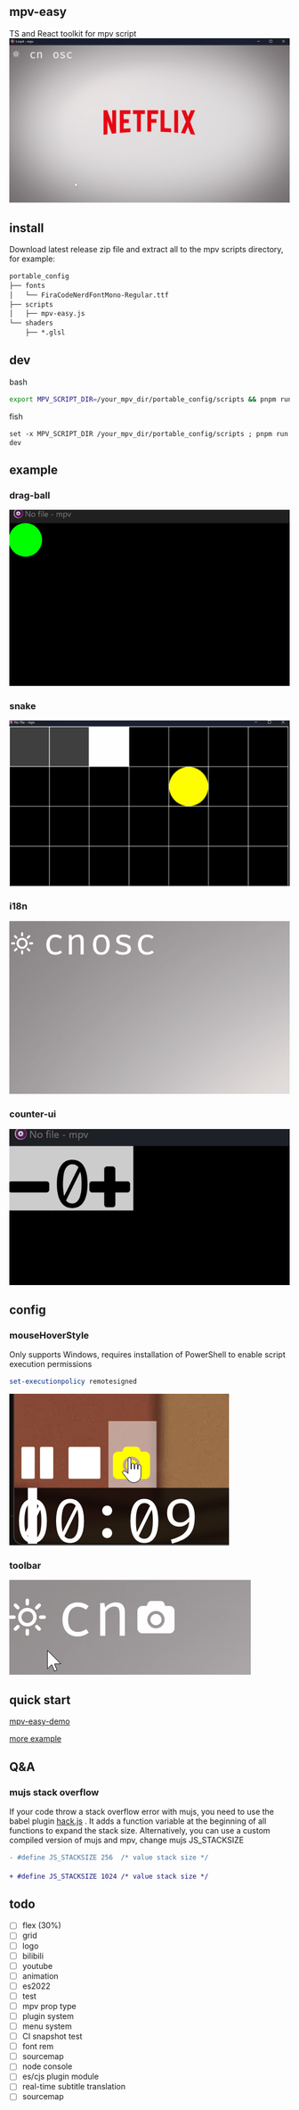 ## mpv-easy
TS and React toolkit for mpv script
![mpv-easy](./assets/img/mpv-easy.gif)


## install
Download latest release zip file and extract all to the mpv scripts directory, for example:

```txt
portable_config
├── fonts
│   └── FiraCodeNerdFontMono-Regular.ttf
├── scripts
│   ├── mpv-easy.js
└── shaders
    ├── *.glsl
```




## dev
bash
```bash
export MPV_SCRIPT_DIR=/your_mpv_dir/portable_config/scripts && pnpm run dev
```

fish
```fish
set -x MPV_SCRIPT_DIR /your_mpv_dir/portable_config/scripts ; pnpm run dev
```

## example
### drag-ball
![drag-ball](./assets/img/drag-ball.gif)

### snake
![snake](./assets/img/snake.gif)


### i18n
![i18n](./assets/img/i18n.gif)


### counter-ui
![counter-ui](./assets/img/counter-ui.gif)

## config

### mouseHoverStyle
Only supports Windows, requires installation of PowerShell to enable script execution permissions
```powershell
set-executionpolicy remotesigned
```
![mouseHoverStyle](./assets/img/mouseHoverStyle.png)


### toolbar
![toolbar](./assets/img/toolbar.gif)


## quick start
[mpv-easy-demo](https://github.com/ahaoboy/mpv-easy-demo)

[more example](./mpv-easy/src/example/)

## Q&A
### mujs stack overflow
If your code throw a stack overflow error with mujs, you need to use the babel plugin [hack.js](./mpv-easy/src//babel//hack.js)
. It adds a function variable at the beginning of all functions to expand the stack size. Alternatively, you can use a custom compiled version of mujs and mpv, change mujs JS_STACKSIZE
```diff
- #define JS_STACKSIZE 256	/* value stack size */

+ #define JS_STACKSIZE 1024	/* value stack size */
```

## todo
- [ ] flex (30%)
- [ ] grid
- [ ] logo
- [ ] bilibili
- [ ] youtube
- [ ] animation
- [ ] es2022
- [ ] test
- [ ] mpv prop type
- [ ] plugin system
- [ ] menu system
- [ ] CI snapshot test
- [ ] font rem
- [ ] sourcemap
- [ ] node console
- [ ] es/cjs plugin module
- [ ] real-time subtitle translation
- [ ] sourcemap